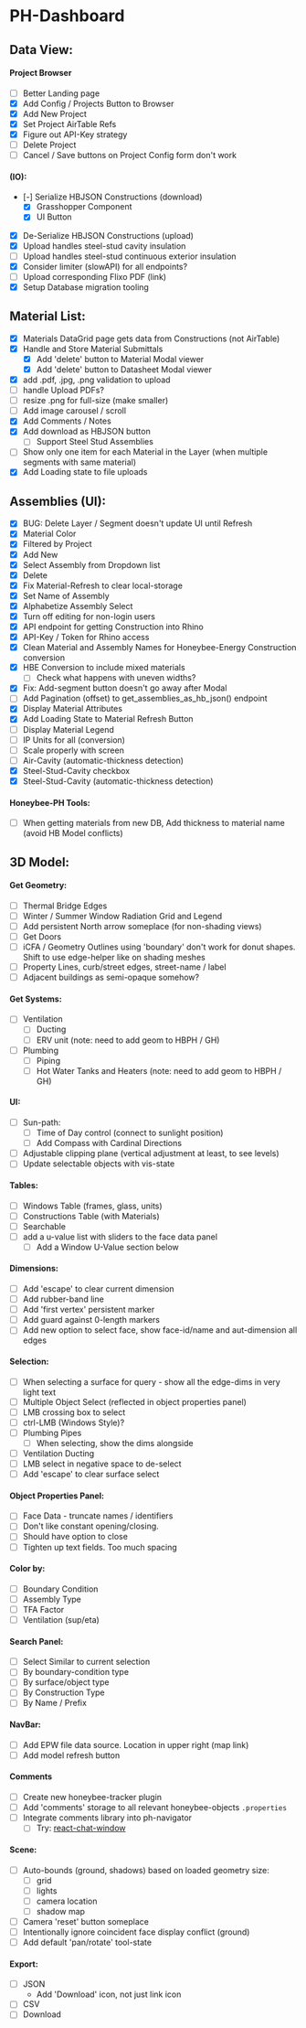 # PH-Dashboard


## Data View:
#### Project Browser
- [ ] Better Landing page
- [x] Add Config / Projects Button to Browser
- [x] Add New Project
- [x] Set Project AirTable Refs
- [x] Figure out API-Key strategy
- [ ] Delete Project
- [ ] Cancel / Save buttons on Project Config form don't work

#### (IO):
- [-] Serialize HBJSON Constructions (download)
  - [x] Grasshopper Component
  - [x] UI Button 
- [x] De-Serialize HBJSON Constructions (upload)
- [x] Upload handles steel-stud cavity insulation
- [ ] Upload handles steel-stud continuous exterior insulation
- [x] Consider limiter (slowAPI) for all endpoints?
- [ ] Upload corresponding Flixo PDF (link)
- [x] Setup Database migration tooling

## Material List:
- [x] Materials DataGrid page gets data from Constructions (not AirTable)
- [x] Handle and Store Material Submittals
  - [x] Add 'delete' button to Material Modal viewer
  - [x] Add 'delete' button to Datasheet Modal viewer
- [x] add .pdf, .jpg, .png validation to upload
- [ ] handle Upload PDFs?
- [ ] resize .png for full-size (make smaller)
- [ ] Add image carousel / scroll
- [x] Add Comments / Notes
- [x] Add download as HBJSON button
  - [ ] Support Steel Stud Assemblies
- [ ] Show only one item for each Material in the Layer (when multiple segments with same material)
- [x] Add Loading state to file uploads

## Assemblies (UI):
- [x] BUG: Delete Layer / Segment doesn't update UI until Refresh
- [x] Material Color
- [x] Filtered by Project
- [x] Add New
- [x] Select Assembly from Dropdown list
- [x] Delete
- [x] Fix Material-Refresh to clear local-storage
- [x] Set Name of Assembly
- [x] Alphabetize Assembly Select
- [x] Turn off editing for non-login users
- [x] API endpoint for getting Construction into Rhino
- [x] API-Key / Token for Rhino access
- [x] Clean Material and Assembly Names for Honeybee-Energy Construction conversion
- [x] HBE Conversion to include mixed materials
  - [ ] Check what happens with uneven widths?
- [x] Fix: Add-segment button doesn't go away after Modal
- [ ] Add Pagination (offset) to get_assemblies_as_hb_json() endpoint
- [x] Display Material Attributes
- [x] Add Loading State to Material Refresh Button
- [ ] Display Material Legend
- [ ] IP Units for all (conversion)
- [ ] Scale properly with screen
- [ ] Air-Cavity (automatic-thickness detection)
- [x] Steel-Stud-Cavity checkbox
- [x] Steel-Stud-Cavity (automatic-thickness detection)

#### Honeybee-PH Tools:
- [ ] When getting materials from new DB, Add thickness to material name (avoid HB Model conflicts)


## 3D Model:
#### Get Geometry:
- [ ] Thermal Bridge Edges
- [ ] Winter / Summer Window Radiation Grid and Legend
- [ ] Add persistent North arrow someplace (for non-shading views)
- [ ] Get Doors
- [ ] iCFA / Geometry Outlines using 'boundary' don't work for donut shapes. Shift to use edge-helper like on shading meshes
- [ ] Property Lines, curb/street edges, street-name / label
- [ ] Adjacent buildings as semi-opaque somehow?

#### Get Systems:
- [ ] Ventilation
  - [ ] Ducting 
  - [ ] ERV unit (note: need to add geom to HBPH / GH)
- [ ] Plumbing
  - [ ] Piping
  - [ ] Hot Water Tanks and Heaters (note: need to add geom to HBPH / GH)

#### UI:
- [ ] Sun-path:
  - [ ] Time of Day control (connect to sunlight position)
  - [ ] Add Compass with Cardinal Directions
- [ ] Adjustable clipping plane (vertical adjustment at least, to see levels)
- [ ] Update selectable objects with vis-state

#### Tables:
- [ ] Windows Table (frames, glass, units)
- [ ] Constructions Table (with Materials)
- [ ] Searchable
- [ ] add a u-value list with sliders to the face data panel 
  - [ ] Add a Window U-Value section below

#### Dimensions:
- [ ] Add 'escape' to clear current dimension
- [ ] Add rubber-band line
- [ ] Add 'first vertex' persistent marker
- [ ] Add guard against 0-length markers
- [ ] Add new option to select face, show face-id/name and aut-dimension all edges

#### Selection:
- [ ] When selecting a surface for query - show all the edge-dims in very light text
- [ ] Multiple Object Select (reflected in object properties panel)
- [ ] LMB crossing box to select
- [ ] ctrl-LMB (Windows Style)?
- [ ] Plumbing Pipes
  - [ ] When selecting, show the dims alongside
- [ ] Ventilation Ducting
- [ ] LMB select in negative space to de-select
- [ ] Add 'escape' to clear surface select

#### Object Properties Panel:
- [ ] Face Data - truncate names / identifiers
- [ ] Don't like constant opening/closing. 
- [ ] Should have option to close
- [ ] Tighten up text fields. Too much spacing

#### Color by:
- [ ] Boundary Condition
- [ ] Assembly Type
- [ ] TFA Factor
- [ ] Ventilation (sup/eta)

#### Search Panel:
- [ ] Select Similar to current selection
- [ ] By boundary-condition type
- [ ] By surface/object type
- [ ] By Construction Type
- [ ] By Name / Prefix 

#### NavBar:
- [ ] Add EPW file data source. Location in upper right (map link)
- [ ] Add model refresh button

#### Comments 
- [ ] Create new honeybee-tracker plugin
- [ ] Add 'comments' storage to all relevant honeybee-objects `.properties`
- [ ] Integrate comments library into ph-navigator
  - [ ] Try: [react-chat-window](https://www.npmjs.com/package/react-chat-window?activeTab=readme)

#### Scene:
- [ ] Auto-bounds (ground, shadows) based on loaded geometry size:
  - [ ] grid
  - [ ] lights
  - [ ] camera location
  - [ ] shadow map
- [ ] Camera 'reset' button someplace
- [ ] Intentionally ignore coincident face display conflict (ground)
- [ ] Add default 'pan/rotate' tool-state

#### Export:
- [ ] JSON
  -  Add 'Download' icon, not just link icon 
- [ ] CSV
- [ ] Download
